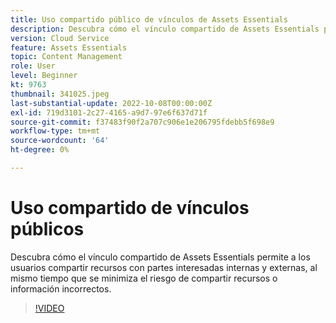 ```yaml
---
title: Uso compartido público de vínculos de Assets Essentials
description: Descubra cómo el vínculo compartido de Assets Essentials permite a los usuarios compartir recursos con partes interesadas internas y externas, al mismo tiempo que se minimiza el riesgo de compartir recursos incorrectos.. (Las descripciones deben tener entre 60 y 160 caracteres)
version: Cloud Service
feature: Assets Essentials
topic: Content Management
role: User
level: Beginner
kt: 9763
thumbnail: 341025.jpeg
last-substantial-update: 2022-10-08T00:00:00Z
exl-id: 719d3101-2c27-4165-a9d7-97e6f637d71f
source-git-commit: f37483f90f2a707c906e1e206795fdebb5f698e9
workflow-type: tm+mt
source-wordcount: '64'
ht-degree: 0%

---
```


# Uso compartido de vínculos públicos

Descubra cómo el vínculo compartido de Assets Essentials permite a los usuarios compartir recursos con partes interesadas internas y externas, al mismo tiempo que se minimiza el riesgo de compartir recursos o información incorrectos.

>[!VIDEO](https://video.tv.adobe.com/v/341025/?quality=12&learn=on)
